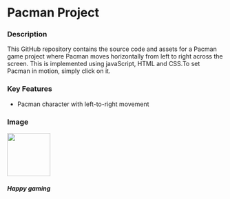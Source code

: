 # Pacman Project

### Description
This GitHub repository contains the source code and assets for a Pacman game project where Pacman moves horizontally from left to right across the screen. This  is implemented using javaScript, HTML and CSS.To set Pacman in motion, simply click on it.

### Key Features
- Pacman character with left-to-right movement

### Image
<img src="https://github.com/bhavyac18/pacman/assets/53191128/9adfcf06-9f7e-4175-82db-e02efe4ad169" width="100px">

#### *Happy gaming*
